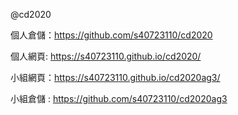 @cd2020

個人倉儲：https://github.com/s40723110/cd2020

個人網頁: https://s40723110.github.io/cd2020/

小組網頁：https://s40723110.github.io/cd2020ag3/

小組倉儲 : https://github.com/s40723110/cd2020ag3
